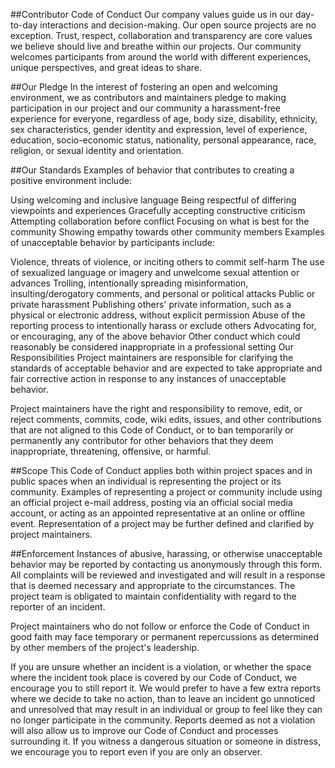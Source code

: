 ##Contributor Code of Conduct
Our company values guide us in our day-to-day interactions and decision-making. Our open source projects are no exception. Trust, respect, collaboration and transparency are core values we believe should live and breathe within our projects. Our community welcomes participants from around the world with different experiences, unique perspectives, and great ideas to share.

##Our Pledge
In the interest of fostering an open and welcoming environment, we as contributors and maintainers pledge to making participation in our project and our community a harassment-free experience for everyone, regardless of age, body size, disability, ethnicity, sex characteristics, gender identity and expression, level of experience, education, socio-economic status, nationality, personal appearance, race, religion, or sexual identity and orientation.

##Our Standards
Examples of behavior that contributes to creating a positive environment include:

Using welcoming and inclusive language
Being respectful of differing viewpoints and experiences
Gracefully accepting constructive criticism
Attempting collaboration before conflict
Focusing on what is best for the community
Showing empathy towards other community members
Examples of unacceptable behavior by participants include:

Violence, threats of violence, or inciting others to commit self-harm
The use of sexualized language or imagery and unwelcome sexual attention or advances
Trolling, intentionally spreading misinformation, insulting/derogatory comments, and personal or political attacks
Public or private harassment
Publishing others' private information, such as a physical or electronic address, without explicit permission
Abuse of the reporting process to intentionally harass or exclude others
Advocating for, or encouraging, any of the above behavior
Other conduct which could reasonably be considered inappropriate in a professional setting
Our Responsibilities
Project maintainers are responsible for clarifying the standards of acceptable behavior and are expected to take appropriate and fair corrective action in response to any instances of unacceptable behavior.

Project maintainers have the right and responsibility to remove, edit, or reject comments, commits, code, wiki edits, issues, and other contributions that are not aligned to this Code of Conduct, or to ban temporarily or permanently any contributor for other behaviors that they deem inappropriate, threatening, offensive, or harmful.

##Scope
This Code of Conduct applies both within project spaces and in public spaces when an individual is representing the project or its community. Examples of representing a project or community include using an official project e-mail address, posting via an official social media account, or acting as an appointed representative at an online or offline event. Representation of a project may be further defined and clarified by project maintainers.

##Enforcement
Instances of abusive, harassing, or otherwise unacceptable behavior may be reported by contacting us anonymously through this form. All complaints will be reviewed and investigated and will result in a response that is deemed necessary and appropriate to the circumstances. The project team is obligated to maintain confidentiality with regard to the reporter of an incident.

Project maintainers who do not follow or enforce the Code of Conduct in good faith may face temporary or permanent repercussions as determined by other members of the project's leadership.

If you are unsure whether an incident is a violation, or whether the space where the incident took place is covered by our Code of Conduct, we encourage you to still report it. We would prefer to have a few extra reports where we decide to take no action, than to leave an incident go unnoticed and unresolved that may result in an individual or group to feel like they can no longer participate in the community. Reports deemed as not a violation will also allow us to improve our Code of Conduct and processes surrounding it. If you witness a dangerous situation or someone in distress, we encourage you to report even if you are only an observer.
